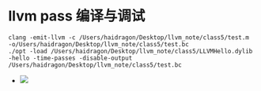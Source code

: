 # llvm pass 编译与调试
```
clang -emit-llvm -c /Users/haidragon/Desktop/llvm_note/class5/test.m  -o/Users/haidragon/Desktop/llvm_note/class5/test.bc 
./opt -load /Users/haidragon/Desktop/llvm_note/class5/LLVMHello.dylib -hello -time-passes -disable-output /Users/haidragon/Desktop/llvm_note/class5/test.bc 
```
* ![](https://github.com/haidragon/study_obscure/blob/master/llvm_note/class5/opt.png)

